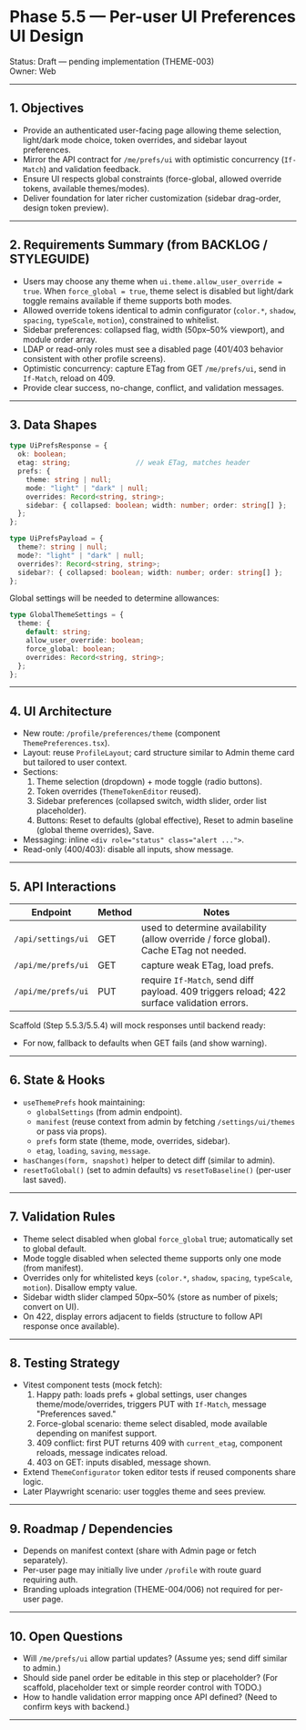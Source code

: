 # Phase 5.5 — Per-user UI Preferences UI Design

Status: Draft — pending implementation (THEME-003)  
Owner: Web

---

## 1. Objectives
- Provide an authenticated user-facing page allowing theme selection, light/dark mode choice, token overrides, and sidebar layout preferences.
- Mirror the API contract for `/me/prefs/ui` with optimistic concurrency (`If-Match`) and validation feedback.
- Ensure UI respects global constraints (force-global, allowed override tokens, available themes/modes).
- Deliver foundation for later richer customization (sidebar drag-order, design token preview).

---

## 2. Requirements Summary (from BACKLOG / STYLEGUIDE)
- Users may choose any theme when `ui.theme.allow_user_override = true`. When `force_global = true`, theme select is disabled but light/dark toggle remains available if theme supports both modes.
- Allowed override tokens identical to admin configurator (`color.*`, `shadow`, `spacing`, `typeScale`, `motion`), constrained to whitelist.
- Sidebar preferences: collapsed flag, width (50px–50% viewport), and module order array.
- LDAP or read-only roles must see a disabled page (401/403 behavior consistent with other profile screens).
- Optimistic concurrency: capture ETag from GET `/me/prefs/ui`, send in `If-Match`, reload on 409.
- Provide clear success, no-change, conflict, and validation messages.

---

## 3. Data Shapes
```ts
type UiPrefsResponse = {
  ok: boolean;
  etag: string;                // weak ETag, matches header
  prefs: {
    theme: string | null;
    mode: "light" | "dark" | null;
    overrides: Record<string, string>;
    sidebar: { collapsed: boolean; width: number; order: string[] };
  };
};

type UiPrefsPayload = {
  theme?: string | null;
  mode?: "light" | "dark" | null;
  overrides?: Record<string, string>;
  sidebar?: { collapsed: boolean; width: number; order: string[] };
};
```

Global settings will be needed to determine allowances:
```ts
type GlobalThemeSettings = {
  theme: {
    default: string;
    allow_user_override: boolean;
    force_global: boolean;
    overrides: Record<string, string>;
  };
};
```

---

## 4. UI Architecture
- New route: `/profile/preferences/theme` (component `ThemePreferences.tsx`).
- Layout: reuse `ProfileLayout`; card structure similar to Admin theme card but tailored to user context.
- Sections:
  1. Theme selection (dropdown) + mode toggle (radio buttons).
  2. Token overrides (`ThemeTokenEditor` reused).
  3. Sidebar preferences (collapsed switch, width slider, order list placeholder).
  4. Buttons: Reset to defaults (global effective), Reset to admin baseline (global theme overrides), Save.
- Messaging: inline `<div role="status" class="alert ...">`.
- Read-only (400/403): disable all inputs, show message.

---

## 5. API Interactions
| Endpoint | Method | Notes |
|----------|--------|-------|
| `/api/settings/ui` | GET | used to determine availability (allow override / force global). Cache ETag not needed. |
| `/api/me/prefs/ui` | GET | capture weak ETag, load prefs. |
| `/api/me/prefs/ui` | PUT | require `If-Match`, send diff payload. 409 triggers reload; 422 surface validation errors. |

Scaffold (Step 5.5.3/5.5.4) will mock responses until backend ready:
- For now, fallback to defaults when GET fails (and show warning).

---

## 6. State & Hooks
- `useThemePrefs` hook maintaining:
  - `globalSettings` (from admin endpoint).
  - `manifest` (reuse context from admin by fetching `/settings/ui/themes` or pass via props).
  - `prefs` form state (theme, mode, overrides, sidebar).
  - `etag`, `loading`, `saving`, `message`.
- `hasChanges(form, snapshot)` helper to detect diff (similar to admin).
- `resetToGlobal()` (set to admin defaults) vs `resetToBaseline()` (per-user last saved).

---

## 7. Validation Rules
- Theme select disabled when global `force_global` true; automatically set to global default.
- Mode toggle disabled when selected theme supports only one mode (from manifest).
- Overrides only for whitelisted keys (`color.*`, `shadow`, `spacing`, `typeScale`, `motion`). Disallow empty value.
- Sidebar width slider clamped 50px–50% (store as number of pixels; convert on UI).
- On 422, display errors adjacent to fields (structure to follow API response once available).

---

## 8. Testing Strategy
- Vitest component tests (mock fetch):
  1. Happy path: loads prefs + global settings, user changes theme/mode/overrides, triggers PUT with `If-Match`, message "Preferences saved."
  2. Force-global scenario: theme select disabled, mode available depending on manifest support.
  3. 409 conflict: first PUT returns 409 with `current_etag`, component reloads, message indicates reload.
  4. 403 on GET: inputs disabled, message shown.
- Extend `ThemeConfigurator` token editor tests if reused components share logic.
- Later Playwright scenario: user toggles theme and sees preview.

---

## 9. Roadmap / Dependencies
- Depends on manifest context (share with Admin page or fetch separately).
- Per-user page may initially live under `/profile` with route guard requiring auth.
- Branding uploads integration (THEME-004/006) not required for per-user page.

---

## 10. Open Questions
- Will `/me/prefs/ui` allow partial updates? (Assume yes; send diff similar to admin.)
- Should side panel order be editable in this step or placeholder? (For scaffold, placeholder text or simple reorder control with TODO.)
- How to handle validation error mapping once API defined? (Need to confirm keys with backend.)

---
